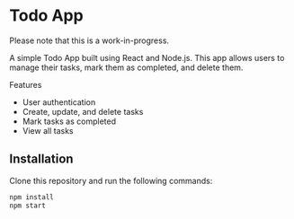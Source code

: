 # Todo App

Please note that this is a work-in-progress.

A simple Todo App built using React and Node.js. This app allows users to manage their tasks, mark them as completed, and delete them.

Features
- User authentication
- Create, update, and delete tasks
- Mark tasks as completed
- View all tasks

## Installation

Clone this repository and run the following commands:

```bash
npm install
npm start

